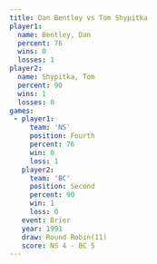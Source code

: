 ```yaml
---
title: Dan Bentley vs Tom Shypitka
player1:             
  name: Bentley, Dan 
  percent: 76        
  wins: 0            
  losses: 1          
player2:             
  name: Shypitka, Tom
  percent: 90        
  wins: 1            
  losses: 0          
games:
 - player1:          
     team: 'NS'      
     position: Fourth
     percent: 76     
     win: 0          
     loss: 1         
   player2:          
     team: 'BC'      
     position: Second
     percent: 90     
     win: 1          
     loss: 0         
   event: Brier         
   year: 1991           
   draw: Round Robin(11)
   score: NS 4 - BC 5   
---
```

